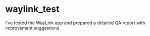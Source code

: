 # waylink_test
I’ve tested the WayLink app and prepared a detailed QA report with improvement suggestions
